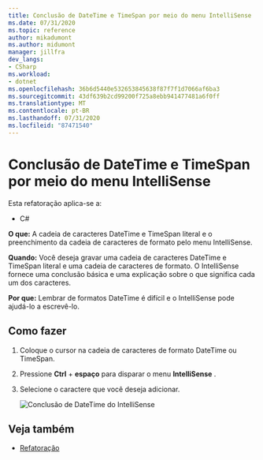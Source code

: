 ```yaml
---
title: Conclusão de DateTime e TimeSpan por meio do menu IntelliSense
ms.date: 07/31/2020
ms.topic: reference
author: mikadumont
ms.author: midumont
manager: jillfra
dev_langs:
- CSharp
ms.workload:
- dotnet
ms.openlocfilehash: 36b6d5440e532653845638f87f7f1d7066af6ba3
ms.sourcegitcommit: 43df639b2cd99200f725a8ebb941477481a6f0ff
ms.translationtype: MT
ms.contentlocale: pt-BR
ms.lasthandoff: 07/31/2020
ms.locfileid: "87471540"
---
```

# <a name="datetime-and-timespan-completion-through-intellisense-menu"></a>Conclusão de DateTime e TimeSpan por meio do menu IntelliSense

Esta refatoração aplica-se a:

- C#

**O que:** A cadeia de caracteres DateTime e TimeSpan literal e o preenchimento da cadeia de caracteres de formato pelo menu IntelliSense.

**Quando:** Você deseja gravar uma cadeia de caracteres DateTime e TimeSpan literal e uma cadeia de caracteres de formato. O IntelliSense fornece uma conclusão básica e uma explicação sobre o que significa cada um dos caracteres. 

**Por que:** Lembrar de formatos DateTime é difícil e o IntelliSense pode ajudá-lo a escrevê-lo.

## <a name="how-to"></a>Como fazer

1. Coloque o cursor na cadeia de caracteres de formato DateTime ou TimeSpan.
2. Pressione **Ctrl** + **espaço** para disparar o menu **IntelliSense** .
3. Selecione o caractere que você deseja adicionar.

   ![Conclusão de DateTime do IntelliSense](media/datetime-completion.png)

## <a name="see-also"></a>Veja também

- [Refatoração](../refactoring-in-visual-studio.md)

